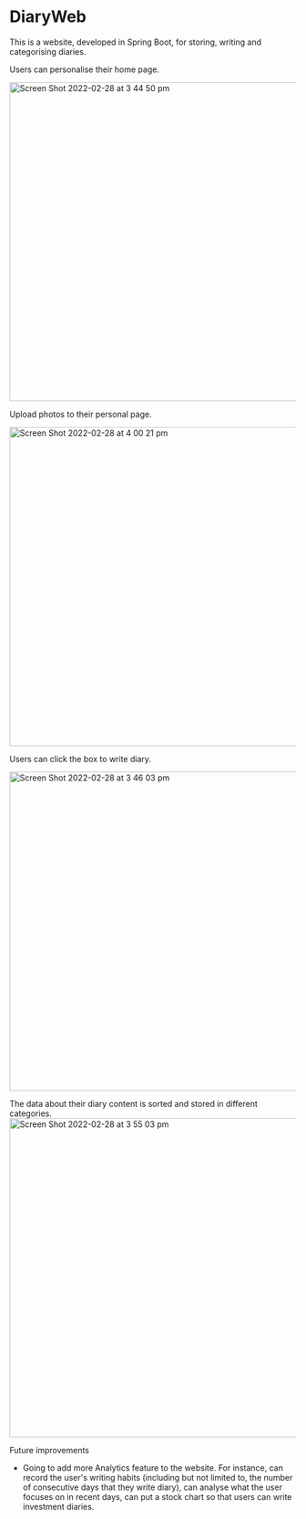 # DiaryWeb
This is a website, developed in Spring Boot, for storing, writing and categorising diaries.

Users can personalise their home page. 

<img width="560" alt="Screen Shot 2022-02-28 at 3 44 50 pm" src="https://user-images.githubusercontent.com/96395578/155925491-7b283b42-e5af-4598-afcd-6f642145c90e.png">

Upload photos to their personal page. 

<img width="560" alt="Screen Shot 2022-02-28 at 4 00 21 pm" src="https://user-images.githubusercontent.com/96395578/155926760-c2424f44-5df0-4e7c-95a1-11c71d5742fd.png">

Users can click the box to write diary.

<img width="560" alt="Screen Shot 2022-02-28 at 3 46 03 pm" src="https://user-images.githubusercontent.com/96395578/155925601-edca38b4-8369-433f-841f-ca9b43fc9e85.png">

The data about their diary content is sorted and stored in different categories. 
<img width="560" alt="Screen Shot 2022-02-28 at 3 55 03 pm" src="https://user-images.githubusercontent.com/96395578/155926324-3e5e8ea1-2d36-48dd-ac3e-ea07b4c004f7.png">

Future improvements
  -  Going to add more Analytics feature to the website. For instance, can record the user's writing habits (including but not limited to, the number of consecutive days that they write diary), can analyse what the user focuses on in recent days, can put a stock chart so that users can write investment diaries.
